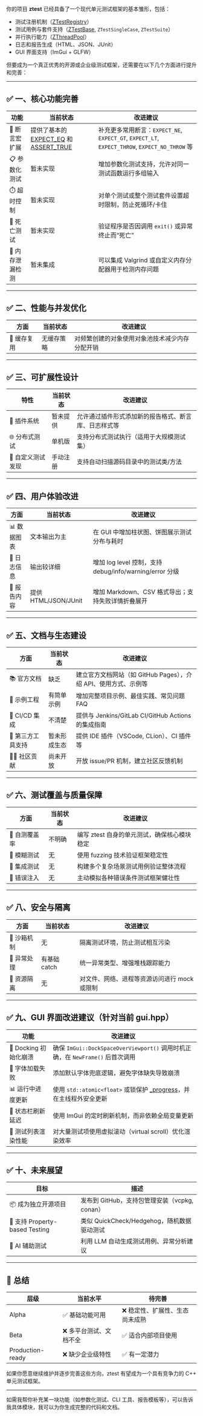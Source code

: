 你的项目 **ztest** 已经具备了一个现代单元测试框架的基本雏形，包括：

- 测试注册机制（[ZTestRegistry](file:///home/starandhonor/code/ztest/ztest/core/ztest_registry.hpp#L7-L40)）
- 测试用例与套件支持（[ZTestBase](file:///home/starandhonor/code/ztest/ztest/test.hpp#L232-L280), `ZTestSingleCase`, `ZTestSuite`）
- 并行执行能力（[ZThreadPool](file:///home/starandhonor/code/ztest/ztest/core/ztest_thread.hpp#L9-L116)）
- 日志和报告生成（HTML、JSON、JUnit）
- GUI 界面支持（ImGui + GLFW）

但要成为一个真正优秀的开源或企业级测试框架，还需要在以下几个方面进行提升和完善：

---

## ✅ 一、核心功能完善

| 功能 | 当前状态 | 改进建议 |
|------|----------|----------|
| 🧪 断言宏扩展 | 提供了基本的 [EXPECT_EQ](file:///home/starandhonor/code/ztest/ztest/core/ztest_macros.hpp#L2-L15) 和 [ASSERT_TRUE](file:///home/starandhonor/code/ztest/ztest/core/ztest_macros.hpp#L15-L23) | 补充更多常用断言：`EXPECT_NE`, `EXPECT_GT`, `EXPECT_LT`, `EXPECT_THROW`, `EXPECT_NO_THROW` 等 |
| 📋 参数化测试 | 暂未实现 | 增加参数化测试支持，允许对同一测试函数运行多组输入 |
| ⏱️ 超时控制 | 暂未实现 | 对单个测试或整个测试套件设置超时限制，防止死循环/卡住 |
| 🧬 死亡测试 | 暂未实现 | 验证程序是否因调用 `exit()` 或异常终止而“死亡” |
| 🧼 内存泄漏检测 | 暂未集成 | 可以集成 Valgrind 或自定义内存分配器用于检测内存问题 |

---

## ✅ 二、性能与并发优化

| 方面 | 当前状态 | 改进建议 |
|------|----------|----------|
| 🧠 缓存复用 | 无缓存策略 | 对频繁创建的对象使用对象池技术减少内存分配开销 |

---

## ✅ 三、可扩展性设计

| 特性 | 当前状态 | 改进建议 |
|------|----------|----------|
| 🧩 插件系统 | 暂未提供 | 允许通过插件形式添加新的报告格式、断言库、日志样式等 |
| 🌐 分布式测试 | 单机版 | 支持分布式测试执行（适用于大规模测试集） |
| 🔄 自定义测试发现 | 手动注册 | 支持自动扫描源码目录中的测试类/方法 |

---

## ✅ 四、用户体验改进

| 方面 | 当前状态 | 改进建议 |
|------|----------|----------|
| 📊 数据图表 | 文本输出为主 | 在 GUI 中增加柱状图、饼图展示测试分布与耗时 |
| 📝 日志信息 | 输出较详细 | 增加 log level 控制，支持 debug/info/warning/error 分级 |
| 🧾 报告内容 | 提供 HTML/JSON/JUnit | 增加 Markdown、CSV 格式导出；支持失败详情折叠展开 |

---

## ✅ 五、文档与生态建设

| 方面 | 当前状态 | 改进建议 |
|------|----------|----------|
| 📚 官方文档 | 缺乏 | 建立官方文档网站（如 GitHub Pages），介绍 API、使用方式、示例等 |
| 🧪 示例工程 | 有简单示例 | 增加完整项目示例、最佳实践、常见问题 FAQ |
| 🧰 CI/CD 集成 | 不清楚 | 提供与 Jenkins/GitLab CI/GitHub Actions 的集成指南 |
| 🧩 第三方工具支持 | 暂未形成生态 | 提供 IDE 插件（VSCode, CLion）、CI 插件等 |
| 🧑‍💻 社区贡献 | 尚未开放 | 开放 issue/PR 机制，建立社区反馈机制 |

---

## ✅ 六、测试覆盖与质量保障

| 方面 | 当前状态 | 改进建议 |
|------|----------|----------|
| 🧪 自测覆盖率 | 不明确 | 编写 ztest 自身的单元测试，确保核心模块稳定 |
| 🧪 模糊测试 | 无 | 使用 fuzzing 技术验证框架稳定性 |
| 🧪 集成测试 | 无 | 构建多个复杂场景测试用例验证整体流程 |
| 🧪 错误注入 | 无 | 主动模拟各种错误条件测试框架健壮性 |

---

## ✅ 八、安全与隔离

| 方面 | 当前状态 | 改进建议 |
|------|----------|----------|
| 🔐 沙箱机制 | 无 | 隔离测试环境，防止测试相互污染 |
| 🧯 异常处理 | 有基础 catch | 统一异常类型、增强堆栈跟踪能力 |
| 🧷 资源隔离 | 无 | 对文件、网络、进程等资源访问进行 mock 或限制 |

---

## ✅ 九、GUI 界面改进建议（针对当前 gui.hpp）

| 功能 | 改进建议 |
|------|----------|
| 🧭 Docking 初始化崩溃 | 确保 `ImGui::DockSpaceOverViewport()` 调用时机正确，在 `NewFrame()` 后首次调用 |
| 📂 字体加载失败 | 添加默认字体兜底逻辑，避免字体缺失导致崩溃 |
| 📊 运行中进度更新 | 使用 `std::atomic<float>` 或锁保护 [_progress](file:///home/starandhonor/code/ztest/ztest/gui.hpp#L23-L23)，并在主线程外安全更新 |
| 📝 状态栏刷新延迟 | 使用 ImGui 的定时刷新机制，而非依赖全局变量更新 |
| 📝 测试列表渲染性能 | 对大量测试项使用虚拟滚动（virtual scroll）优化渲染效率 |

---

## ✅ 十、未来展望

| 目标 | 描述 |
|------|------|
| 📦 成为独立开源项目 | 发布到 GitHub，支持包管理安装（vcpkg, conan） |
| 🧪 支持 Property-based Testing | 类似 QuickCheck/Hedgehog，随机数据驱动测试 |
| 🤖 AI 辅助测试 | 利用 LLM 自动生成测试用例、异常分析建议 |

---

## 📌 总结

| 层级 | 当前水平 | 待完善 |
|------|----------|--------|
| Alpha | ✅ 基础功能可用 | ❌ 稳定性、扩展性、生态尚未成熟 |
| Beta | ❌ 多平台测试、文档不全 | ✅ 适合内部项目使用 |
| Production-ready | ❌ 缺少企业级特性 | ✅ 有一定潜力 |

如果你愿意继续维护并逐步完善这些方向，ztest 有望成为一个具有竞争力的 C++ 单元测试框架。

---

如需我帮你补充某一块功能（如参数化测试、CLI 工具、报告模板等），可以告诉我具体模块，我可以为你生成完整的代码和文档。